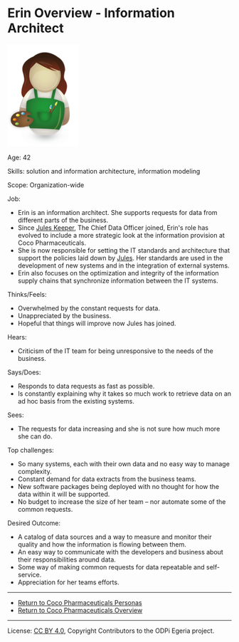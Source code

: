 <!-- SPDX-License-Identifier: CC-BY-4.0 -->
<!-- Copyright Contributors to the ODPi Egeria project. -->

# Erin Overview - Information Architect

![Icon](erin-overview.png)

Age: 42

Skills: solution and information architecture, information modeling

Scope: Organization-wide

Job:
* Erin is an information architect. She supports requests for data
from different parts of the business.
* Since [Jules Keeper](jules-keeper.md), The Chief Data Officer
joined, Erin's role has evolved to include a more
strategic look at the information provision at
Coco Pharmaceuticals.
* She is now responsible for setting the
IT standards and architecture that support the policies laid down by
[Jules](jules-keeper.md).
Her standards are used in the development of new systems and in the
integration of external systems. 
* Erin also focuses on the optimization and integrity of the information
supply chains that synchronize information between the IT systems.

Thinks/Feels:
* Overwhelmed by the constant requests for data.
* Unappreciated by the business.
* Hopeful that things will improve now Jules has joined.

Hears:
* Criticism of the IT team for being unresponsive to the needs of the business.

Says/Does:
* Responds to data requests as fast as possible.
* Is constantly explaining why it takes so much work to retrieve data
on an ad hoc basis from the existing systems.

Sees:
* The requests for data increasing and she is not sure how much more she can do.

Top challenges:
* So many systems, each with their own data and no easy way to manage complexity.
* Constant demand for data extracts from the business teams.
* New software packages being deployed with no thought for
how the data within it will be supported.
* No budget to increase the size of her team – nor
automate some of the common requests.

Desired Outcome:
* A catalog of data sources and a way to measure and monitor
their quality and how the information is flowing between them.
* An easy way to communicate with the developers and
business about their responsibilities around data.
* Some way of making common requests for data repeatable and self-service.
* Appreciation for her teams efforts.

----
* [Return to Coco Pharmaceuticals Personas](.)
* [Return to Coco Pharmaceuticals Overview](..)

----
License: [CC BY 4.0](https://creativecommons.org/licenses/by/4.0/),
Copyright Contributors to the ODPi Egeria project.